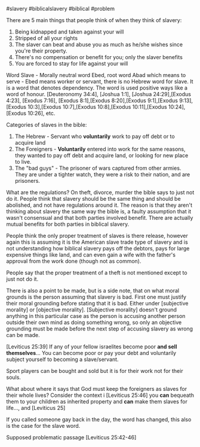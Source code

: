 #slavery #biblicalslavery #biblical #problem

There are 5 main things that people think of when they think of slavery:
1. Being kidnapped and taken against your will
2. Stripped of all your rights
3. The slaver can beat and abuse you as much as he/she wishes since you're their property.
4. There's no compensation or benefit for you; only the  slaver benefits
5. You are forced to stay for life against your will

Word Slave - Morally neutral word Ebed, root word Abad which means to serve - Ebed means worker or servant, there is no Hebrew word for slave. It is a word that denotes dependency. The word is used positive ways like a word of honour. [Deuteronomy 34:4], [Joshua 1:1], [Joshua 24:29],[Exodus 4:23], [Exodus 7:16], [Exodus 8:1],[Exodus 8:20],[Exodus 9:1],[Exodus 9:13],[Exodus 10:3],[Exodus 10:7],[Exodus 10:8],[Exodus 10:11],[Exodus 10:24],[Exodus 10:26], etc.

Categories of slaves in the bible:
1. The Hebrew - Servant who **voluntarily** work to pay off debt or to acquire land
2. The Foreigners - **Voluntarily** entered into work for the same reasons, they wanted to pay off debt and acquire land, or looking for new place to live.
3. The "bad guys" - The prisoner of wars captured from other armies. They are under a tighter watch, they were a risk to their nation, and are prisoners.

What are the regulations? On theft, divorce, murder the bible says to just not do it. People think that slavery should be the same thing and should be abolished, and not have regulations around it. The reason is that they aren't thinking about slavery the same way the bible is, a faulty assumption that it wasn't consensual and that both parties involved benefit. There are actually mutual benefits for both parties in biblical slavery.

People think the only proper treatment of slaves is there release, however again this is assuming it is the American slave trade type of slavery and is not understanding how biblical slavery pays off the debtors, pays for large expensive things like land, and can even gain a wife with the father's approval from the work done (though not as common).

People say that the proper treatment of a theft is not mentioned except to just not do it.

There is also a point to be made, but is a side note, that on what moral grounds is the person assuming that slavery is bad. First one must justify their moral grounding before stating that it is bad. Either under [subjective morality] or [objective morality]. [Subjective morality] doesn't ground anything in this particular case as the person is accusing another person outside their own mind as doing something wrong, so only an objective grounding must be made before the next step of accusing slavery as wrong can be made.


[Leviticus 25:39] If any of your fellow israelites become poor **and sell themselves**... 
You can become poor or pay your debt and voluntarily subject yourself to becoming a slave/servant.

Sport players can be bought and sold but it is for their work not for their souls. 

What about where it says that God must keep the foreigners as slaves for their whole lives? Consider the context i [Leviticus 25:46] you **can** bequeath them to your children as inherited property and **can** make them slaves for life..., and [Leviticus 25]

If you called someone gay back in the day, the word has changed, this also is the case for the slave word.


Supposed problematic passage [Leviticus 25:42-46]
